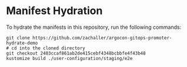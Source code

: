 # Manifest Hydration

To hydrate the manifests in this repository, run the following commands:

```shell
git clone https://github.com/zachaller/argocon-gitops-promoter-hydrate-demo
# cd into the cloned directory
git checkout 2403ccaf861ab2de415cebf4348bcbbfe4f43b48
kustomize build ./user-configuration/staging/e2e
```
